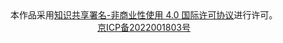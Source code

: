 <div style="text-align: center;">
    本作品采用<a rel="license" href="http://creativecommons.org/licenses/by-nc/4.0/">知识共享署名-非商业性使用 4.0 国际许可协议</a>进行许可。
    <br>
    <a href="https://beian.miit.gov.cn/">京ICP备2022001803号</a>
</div>
